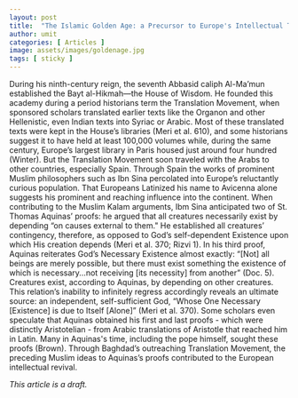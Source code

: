 ```yaml
---
layout: post
title:  "The Islamic Golden Age: a Precursor to Europe's Intellectual Tradition?"
author: umit
categories: [ Articles ]
image: assets/images/goldenage.jpg
tags: [ sticky ] 
---
```

During his ninth-century reign, the seventh Abbasid caliph Al-Ma’mun established the Bayt al-Hikmah—the House of Wisdom. He founded this academy during a period historians term the Translation Movement, when sponsored scholars translated earlier texts like the Organon and other Hellenistic, even Indian texts into Syriac or Arabic. Most of these translated texts were kept in the House’s libraries (Meri et al. 610), and some historians suggest it to have held at least 100,000 volumes while, during the same century, Europe’s largest library in Paris housed just around four hundred (Winter). But the Translation Movement soon traveled with the Arabs to other countries, especially Spain. Through Spain the works of prominent Muslim philosophers such as Ibn Sina percolated into Europe’s reluctantly curious population. That Europeans Latinized his name to Avicenna alone suggests his prominent and reaching influence into the continent. When contributing to the Muslim Kalam arguments, Ibm Sina anticipated two of St. Thomas Aquinas’ proofs: he argued that all creatures necessarily exist by depending “on causes external to them." He established all creatures’ contingency, therefore, as opposed to God’s self-dependent Existence upon which His creation depends (Meri et al. 370; Rizvi 1). In his third proof, Aquinas reiterates God’s Necessary Existence almost exactly: “[Not] all beings are merely possible, but there must exist something the existence of which is necessary...not receiving [its necessity] from another” (Doc. 5). Creatures exist, according to Aquinas, by depending on other creatures. This relation’s inability to infinitely regress accordingly reveals an ultimate source: an independent, self-sufficient God, “Whose One Necessary [Existence] is due to Itself [Alone]” (Meri et al. 370). Some scholars even speculate that Aquinas obtained his first and last proofs - which were distinctly Aristotelian - from Arabic translations of Aristotle that reached him in Latin. Many in Aquinas's time, including the pope himself, sought these proofs (Brown). Through Baghdad’s outreaching Translation Movement, the preceding Muslim ideas to Aquinas’s proofs contributed to the European intellectual revival.

*This article is a draft.*
